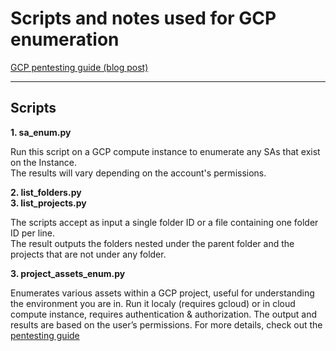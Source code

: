 # Scripts and notes used for GCP enumeration

[GCP pentesting guide (blog post)](https://slashparity.com/?p=938)

---
## Scripts 

**1. sa_enum.py**  

Run this script on a GCP compute instance to enumerate any SAs that exist on the Instance.  
The results will vary depending on the account's permissions.  

**2. list_folders.py**  
**3. list_projects.py**  

The scripts accept as input a single folder ID or a file containing one folder ID per line.  
The result outputs the folders nested under the parent folder and the projects that are not under any folder.  

**3. project_assets_enum.py**  

Enumerates various assets within a GCP project, useful for understanding the environment you are in. Run it localy (requires gcloud) or in cloud compute instance, requires authentication & authorization. The output and results are based on the user’s permissions.
For more details, check out the [pentesting guide](https://slashparity.com/?p=938#Enumeration_Script)


